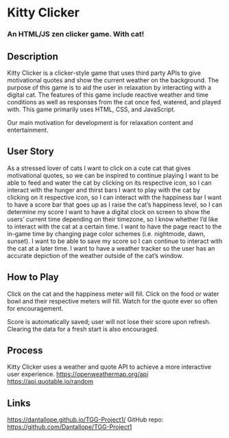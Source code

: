 # Kitty Clicker
### An HTML/JS zen clicker game. With cat!

## Description
Kitty Clicker is a clicker-style game that uses third party APIs to give motivational quotes and show the current weather on the background. The purpose of this game is to aid the user in relaxation by interacting with a digital cat. The features of this game include reactive weather and time conditions as well as responses from the cat once fed, watered, and played with. This game primarily uses HTML, CSS, and JavaScript. 	

Our main motivation for development is for relaxation content and entertainment. 


## User Story
As a stressed lover of cats 
I want to click on a cute cat that gives motivational quotes, so we can be inspired to continue playing
I want to be able to feed and water the cat by clicking on its respective icon, so I can interact with the hunger and thirst bars
I want to play with the cat by clicking on it respective icon, so I can interact with the happiness bar
I want to have a score bar that goes up as I raise the cat’s happiness level, so I can determine my score
I want to have a digital clock on screen to show the users’ current time depending on their timezone, so I know whether I’d like to interact with the cat at a certain time. 
I want to have the page react to the in-game time by changing page color schemes (i.e. nightmode, dawn, sunset).
I want to be able to save my score so I can continue to interact with the cat at a later time.
I want to have a weather tracker so the user has an accurate depiction of the weather outside of the cat’s window.

## How to Play
Click on the cat and the happiness meter will fill.
Click on the food or water bowl and their respective meters will fill. 
Watch for the quote ever so often for encouragement. 

Score is automatically saved; user will not lose their score upon refresh. 
Clearing the data for a fresh start is also encouraged. 

## Process
Kitty Clicker uses a weather and quote API to achieve a more interactive user experience. 
    https://openweathermap.org/api
    https://api.quotable.io/random


## Links
https://dantallope.github.io/TGG-Project1/
GitHub repo: https://github.com/Dantallope/TGG-Project1
